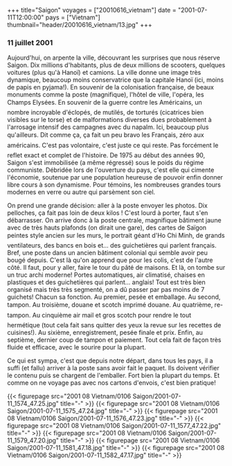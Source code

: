 +++
title="Saigon"
voyages = ["20010616_vietnam"]
date = "2001-07-11T12:00:00"
pays = ["Vietnam"]
thumbnail="header/20010616_vietnam/13.jpg"
+++
### 11 juillet 2001

Aujourd'hui, on arpente la ville, découvrant les surprises que nous réserve 
Saigon. Dix millions d'habitants, plus de deux millions de scooters, quelques 
voitures (plus qu'à Hanoï) et camions. La ville donne une image très dynamique, 
beaucoup moins conservatrice que la capitale Hanoï (ici, moins de papis en pyjama!). 
En souvenir de la colonisation française, de beaux monuments comme la poste 
(magnifique), l'hôtel de ville, l'opéra, les Champs Elysées. En souvenir de 
la guerre contre les Américains, un nombre incroyable d'éclopés, de mutilés, 
de torturés (cicatrices bien visibles sur le torse) et de malformations diverses 
dues probablement à l'arrosage intensif des campagnes avec du napalm. Ici, beaucoup 
plus qu'ailleurs. Dit comme ça, ça fait un peu bravo les Français, zéro aux 
américains. C'est pas volontaire, c'est juste ce qui reste. Pas forcément le 
reflet exact et complet de l'histoire. De 1975 au début des années 90, Saigon 
s'est immobilisée (a même régressé) sous le poids du régime communiste. Débridée 
lors de l'ouverture du pays, c'est elle qui cimente l'économie, soutenue par 
une population heureuse de pouvoir enfin donner libre cours à son dynamisme. 
Pour témoins, les nombreuses grandes tours modernes en verre ou autre qui parsèment 
son ciel.

On prend une grande décision: aller à la poste envoyer les photos. Dix pelloches, 
ça fait pas loin de deux kilos ! C'est lourd à porter, faut s'en débarrasser. 
On arrive donc à la poste centrale, magnifique bâtiment jaune avec de très hauts 
plafonds (on dirait une gare), des cartes de Saïgon peintes style ancien sur 
les murs, le portrait géant d'Ho Chi Minh, de grands ventilateurs, des bancs 
en bois et... des guichetières qui parlent français. Bref, une poste dans un ancien 
bâtiment colonial qui semble avoir peu bougé depuis. C'est là qu'on apprend 
que pour les colis, c'est de l'autre côté. Il faut, pour y aller, faire le tour 
du pâté de maisons. Et là, on tombe sur un truc archi moderne! Portes automatiques, 
air climatisé, chaises en plastiques et des guichetières qui parlent... anglais! 
Tout est très bien organisé mais très très segmenté, on a dû passer par pas 
moins de 7 guichets! Chacun sa fonction. Au premier, pesée et emballage. Au 
second, tampon. Au troisième, douane et scotch imprimé douane. Au quatrième, 
re-tampon. Au cinquième air mail et gros scotch pour rendre le tout hermétique 
(tout cela fait sans quitter des yeux la revue sur les recettes de cuisines!). 
Au sixième, enregistrement, pesée finale et prix. Enfin, au septième, dernier 
coup de tampon et paiement. Tout cela fait de façon très fluide et efficace, 
avec le sourire pour la plupart.

Ce qui est sympa, c'est que depuis notre départ, dans tous les pays, il a suffi 
(et fallu) arriver à la poste sans avoir fait le paquet. Ils doivent vérifier 
le contenu puis se chargent de l'emballer. Fort bien la plupart du temps. Et 
comme on ne voyage pas avec nos cartons d'envois, c'est bien pratique!


{{< figurepage src="2001 08 Vietnam/0106 Saigon/2001-07-11_1574_47.25.jpg" title="-"  >}}
{{< figurepage src="2001 08 Vietnam/0106 Saigon/2001-07-11_1575_47.24.jpg" title="-"  >}}
{{< figurepage src="2001 08 Vietnam/0106 Saigon/2001-07-11_1576_47.23.jpg" title="-"  >}}
{{< figurepage src="2001 08 Vietnam/0106 Saigon/2001-07-11_1577_47.22.jpg" title="-"  >}}
{{< figurepage src="2001 08 Vietnam/0106 Saigon/2001-07-11_1579_47.20.jpg" title="-"  >}}
{{< figurepage src="2001 08 Vietnam/0106 Saigon/2001-07-11_1581_47.18.jpg" title="-"  >}}
{{< figurepage src="2001 08 Vietnam/0106 Saigon/2001-07-11_1582_47.17.jpg" title="-"  >}}


